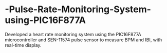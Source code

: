 # -Pulse-Rate-Monitoring-System-using-PIC16F877A
 Developed a heart rate monitoring system using the  PIC16F877A microcontroller and SEN-11574 pulse  sensor to measure BPM and IBI, with real-time display.
